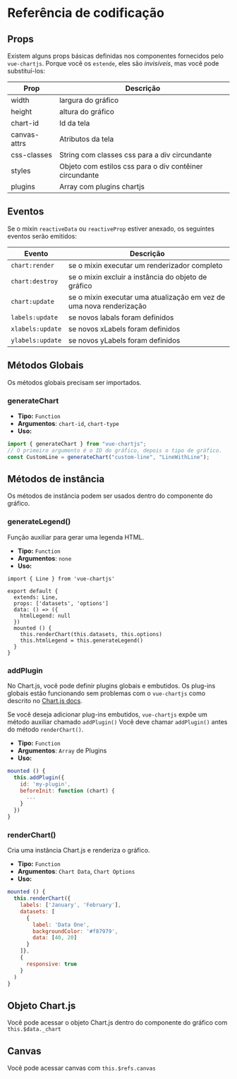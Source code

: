 # Referência de codificação

## Props

Existem alguns props básicas definidas nos componentes fornecidos pelo `vue-chartjs`. Porque você os `estende`, eles são _invisíveis_, mas você pode substituí-los:

| Prop         | Descrição                                               |
| ------------ | ------------------------------------------------------- |
| width        | largura do gráfico                                      |
| height       | altura do gráfico                                       |
| chart-id     | Id da tela                                              |
| canvas-attrs | Atributos da tela                                       |
| css-classes  | String com classes css para a div circundante           |
| styles       | Objeto com estilos css para o div contêiner circundante |
| plugins      | Array com plugins chartjs                               |

## Eventos

Se o mixin `reactiveData` ou `reactiveProp` estiver anexado, os seguintes eventos serão emitidos:

| Evento           | Descrição                                                           |
| ---------------- | ------------------------------------------------------------------- |
| `chart:render`   | se o mixin executar um renderizador completo                        |
| `chart:destroy`  | se o mixin excluir a instância do objeto de gráfico                 |
| `chart:update`   | se o mixin executar uma atualização em vez de uma nova renderização |
| `labels:update`  | se novos labals foram definidos                                     |
| `xlabels:update` | se novos xLabels foram definidos                                    |
| `ylabels:update` | se novos yLabels foram definidos                                    |

## Métodos Globais

Os métodos globais precisam ser importados.

### generateChart

- **Tipo:** `Function`
- **Argumentos**: `chart-id`, `chart-type`
- **Uso:**

```js
import { generateChart } from "vue-chartjs";
// O primeiro argumento é o ID do gráfico, depois o tipo de gráfico.
const CustomLine = generateChart("custom-line", "LineWithLine");
```

## Métodos de instância

Os métodos de instância podem ser usados ​​dentro do componente do gráfico.

### generateLegend()

Função auxiliar para gerar uma legenda HTML.

- **Tipo:** `Function`
- **Argumentos**: `none`
- **Uso:**

```js{11}
import { Line } from 'vue-chartjs'

export default {
  extends: Line,
  props: ['datasets', 'options']
  data: () => ({
    htmlLegend: null
  })
  mounted () {
    this.renderChart(this.datasets, this.options)
    this.htmlLegend = this.generateLegend()
  }
}

```

### addPlugin

No Chart.js, você pode definir plugins globais e embutidos. Os plug-ins globais estão funcionando sem problemas com o `vue-chartjs` como descrito no [Chart.js docs](http://www.chartjs.org/docs/latest/developers/plugins.html).

Se você deseja adicionar plug-ins embutidos, `vue-chartjs` expõe um método auxiliar chamado `addPlugin()`
Você deve chamar `addPlugin()` antes do método `renderChart()`.

- **Tipo:** `Function`
- **Argumentos**: `Array` de Plugins
- **Uso:**

```js
mounted () {
  this.addPlugin({
    id: 'my-plugin',
    beforeInit: function (chart) {
      ...
    }
  })
}
```

### renderChart()

Cria uma instância Chart.js e renderiza o gráfico.

- **Tipo:** `Function`
- **Argumentos**: `Chart Data`, `Chart Options`
- **Uso:**

```js
mounted () {
  this.renderChart({
    labels: ['January', 'February'],
    datasets: [
      {
        label: 'Data One',
        backgroundColor: '#f87979',
        data: [40, 20]
      }
    ]},
    {
      responsive: true
    }
  )
}
```

## Objeto Chart.js

Você pode acessar o objeto Chart.js dentro do componente do gráfico com `this.$data._chart`

## Canvas

Você pode acessar canvas com `this.$refs.canvas`
